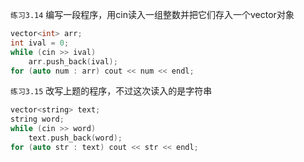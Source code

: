 `练习3.14` 编写一段程序，用cin读入一组整数并把它们存入一个vector对象
```cpp
vector<int> arr;
int ival = 0;
while (cin >> ival)
    arr.push_back(ival);
for (auto num : arr) cout << num << endl;
```

`练习3.15` 改写上题的程序，不过这次读入的是字符串
```cpp
vector<string> text;
string word;
while (cin >> word)
    text.push_back(word);
for (auto str : text) cout << str << endl;
```